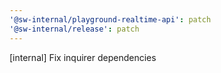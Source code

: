 ```yaml
---
'@sw-internal/playground-realtime-api': patch
'@sw-internal/release': patch
---
```


[internal] Fix inquirer dependencies
